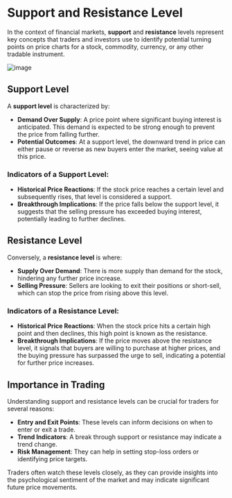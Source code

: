 # Support and Resistance Level

In the context of financial markets, **support** and **resistance** levels represent key concepts that traders and investors use to identify potential turning points on price charts for a stock, commodity, currency, or any other tradable instrument.

![image](https://github.com/Collegehive/Notes/assets/159722383/7722badc-78a0-4e38-8d90-0ab4d7d799f7)


## Support Level

A **support level** is characterized by:

- **Demand Over Supply**: A price point where significant buying interest is anticipated. This demand is expected to be strong enough to prevent the price from falling further.
- **Potential Outcomes**: At a support level, the downward trend in price can either pause or reverse as new buyers enter the market, seeing value at this price.

### Indicators of a Support Level:

- **Historical Price Reactions**: If the stock price reaches a certain level and subsequently rises, that level is considered a support.
- **Breakthrough Implications**: If the price falls below the support level, it suggests that the selling pressure has exceeded buying interest, potentially leading to further declines.

## Resistance Level

Conversely, a **resistance level** is where:

- **Supply Over Demand**: There is more supply than demand for the stock, hindering any further price increase.
- **Selling Pressure**: Sellers are looking to exit their positions or short-sell, which can stop the price from rising above this level.

### Indicators of a Resistance Level:

- **Historical Price Reactions**: When the stock price hits a certain high point and then declines, this high point is known as the resistance.
- **Breakthrough Implications**: If the price moves above the resistance level, it signals that buyers are willing to purchase at higher prices, and the buying pressure has surpassed the urge to sell, indicating a potential for further price increases.

## Importance in Trading

Understanding support and resistance levels can be crucial for traders for several reasons:

- **Entry and Exit Points**: These levels can inform decisions on when to enter or exit a trade.
- **Trend Indicators**: A break through support or resistance may indicate a trend change.
- **Risk Management**: They can help in setting stop-loss orders or identifying price targets.

Traders often watch these levels closely, as they can provide insights into the psychological sentiment of the market and may indicate significant future price movements.

